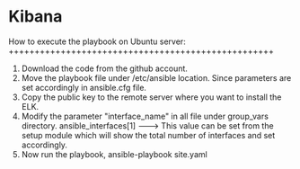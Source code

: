 # Kibana
How to execute the playbook on Ubuntu server:
+++++++++++++++++++++++++++++++++++++++++++++++++++

1) Download the code from the github account.
2) Move the playbook file under /etc/ansible location. Since parameters are set accordingly in ansible.cfg file.
3) Copy the public key to the remote server where you want to install the ELK.
4) Modify the parameter "interface_name" in all file under group_vars directory.
               ansible_interfaces[1] ---> This value can be set from the setup module which will show the total number of interfaces and set accordingly.
5) Now run the playbook, ansible-playbook site.yaml
